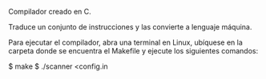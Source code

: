 Compilador creado en C. 

Traduce un conjunto de instrucciones y las convierte a lenguaje máquina.

Para ejecutar el compilador, abra una terminal en Linux, ubíquese en la carpeta donde se encuentra el Makefile y ejecute los siguientes comandos:

$ make
$ ./scanner <config.in

